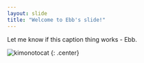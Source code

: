 ```yaml
---
layout: slide
title: "Welcome to Ebb's slide!"
---
```


Let me know if this caption thing works - Ebb.

![kimonotocat](https://octodex.github.com/images/kimonotocat.png)
{: .center}
